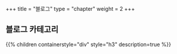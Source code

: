 +++
title = "블로그"
type = "chapter"
weight = 2
+++

## 블로그 카테고리

{{% children containerstyle="div" style="h3" description=true %}}
